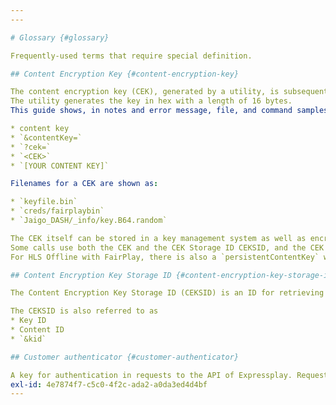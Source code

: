 ```yaml
---
---

# Glossary {#glossary}

Frequently-used terms that require special definition.

## Content Encryption Key {#content-encryption-key}

The content encryption key (CEK), generated by a utility, is subsequently used by a content packager in preparing content that must be protected.
The utility generates the key in hex with a length of 16 bytes.
This guide shows, in notes and error message, file, and command samples, the following variants of parameter names and value names for the CEK:

* content key
* `&contentKey=`
* `?cek=`
* `<CEK>`
* `[YOUR CONTENT KEY]`

Filenames for a CEK are shown as:

* `keyfile.bin`
* `creds/fairplaybin`
* `Jaigo_DASH/_info/key.B64.random`

The CEK itself can be stored in a key management system as well as encrypted. This guide refers to the storage index as the CEK Storage ID CEKSID. The term Key Encryption Key (KEK) refers to the second-level encryption key, and the term `ek` refers to the value of that encryption.
Some calls use both the CEK and the CEK Storage ID CEKSID, and the CEK retrieved from storage must match the CEK provided in the call.
For HLS Offline with FairPlay, there is also a `persistentContentKey` which can be set to expire.

## Content Encryption Key Storage ID {#content-encryption-key-storage-id}

The Content Encryption Key Storage ID (CEKSID) is an ID for retrieving a Content Encryption Key from a key management system.

The CEKSID is also referred to as
* Key ID
* Content ID
* `&kid`

## Customer authenticator {#customer-authenticator}

A key for authentication in requests to the API of Expressplay. Requests can include requests for tokens.
exl-id: 4e7874f7-c5c0-4f2c-ada2-a0da3ed4d4bf
---
```


